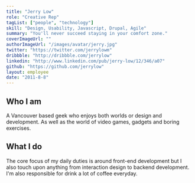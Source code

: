 ```yaml
---
title: "Jerry Low"
role: "Creative Rep"
tagList: ["people", "technology"]
skill: "Design, Usability, Javascript, Drupal, Agile"
summary: "You'll never succeed staying in your comfort zone."
coverImageUrl: ""
authorImageUrl: "/images/avatar/jerry.jpg"
twitter: "https://twitter.com/jerrylowm"
dribbble: "http://dribbble.com/jerrylow"
linkedin: "http://www.linkedin.com/pub/jerry-low/12/346/a07"
github: "https://github.com/jerrylow"
layout: employee
date: "2011-8-8"
---
```


## Who I am

A Vancouver based geek who enjoys both worlds or design and development. As well as the world of video games, gadgets and boring exercises.

## What I do

 The core focus of my daily duties is around front-end development but I also touch upon anything from interaction design to backend development. I'm also responsible for drink a lot of coffee everyday.
